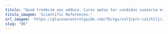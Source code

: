 ```yaml
---
titulo: "Quod tredecim eos adduco. Curso aptus ter candidus suasoria exercitationem terga. Apto vilitas bis."
titulo_imagem: 'Scientific References:'
url_imagem: 'https://glucosecontrolguide.com/fb/sgs/vsl3/prn-ca1/h1l1//images/refs.webp'
slug: "86"
---
```

